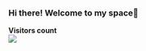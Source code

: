 ### Hi there! Welcome to my space👋
<p align="left"> 
  <b>Visitors count</b><br>
  <img src="https://profile-counter.glitch.me/briocodes/count.svg" />
  <img src="https://github.com/briocodes/briocodes/blob/master/images/briodroid.png />
</p>
[![Profile](https://github.com/briocodes/briocodes/blob/master/images/briodroid.png)]

<!--
**briocodes/briocodes** is a ✨ _special_ ✨ repository because its `README.md` (this file) appears on your GitHub profile.
Here are some ideas to get you started:

- 🔭 I’m currently working on...
- 🌱 I’m currently learning ...
- 👯 I’m looking to collaborate on...
- 🤔 I’m looking for help with ...
- 💬 Ask me about ...
- 📫 How to reach me: ...
- 😄 Pronouns: ...
- ⚡ Fun fact: ...
-->
